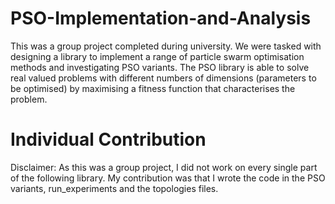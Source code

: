 # PSO-Implementation-and-Analysis
This was a group project completed during university. We were tasked with designing a library to implement a range of particle swarm optimisation methods and
investigating PSO variants. The PSO library is able to solve real valued problems
with different numbers of dimensions (parameters to be optimised) by maximising a fitness
function that characterises the problem. 

# Individual Contribution
Disclaimer: As this was a group project, I did not work on every single part of the following library. My contribution was that I wrote the code in the PSO variants, run_experiments and the topologies files.
